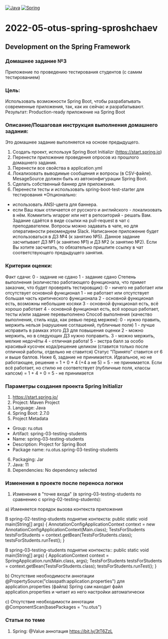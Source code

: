 [![Java](https://img.shields.io/badge/Java-E43222??style=for-the-badge&logo=java&logoColor=FFFFFF)](https://java.com/)
[![Spring](https://img.shields.io/badge/Spring-FFFFFF??style=for-the-badge&logo=Spring)](https://spring.io/)

# 2022-05-otus-spring-sproshchaev
Development on the Spring Framework
-----------------------------------
### Домашнее задание №3
Приложение по проведению тестирования студентов (с самим тестированием)

### Цель:
Использовать возможности Spring Boot, чтобы разрабатывать современные приложения, так, как их сейчас и разрабатывают.
Результат: Production-ready приложение на Spring Boot

### Описание/Пошаговая инструкция выполнения домашнего задания:
Это домашнее задание выполняется на основе предыдущего.

1. Создать проект, используя Spring Boot Initializr (https://start.spring.io)
2. Перенести приложение проведения опросов из прошлого домашнего задания.
3. Перенести все свойства в application.yml
4. Локализовать выводимые сообщения и вопросы (в CSV-файле). MesageSource должен быть из автоконфигурации Spring Boot.
5. Сделать собственный баннер для приложения.
6. Перенести тесты и использовать spring-boot-test-starter для тестирования
*Опционально:
- использовать ANSI-цвета для баннера.
- если Ваш язык отличается от русского и английского - локализовать в нём. Коммитить wrapper или нет в репозиторий - решать Вам. 
Задание сдаётся в виде ссылки на pull-request в чат с преподавателем. Вопросы можно задавать в чате, но для оперативности 
рекомендуем Slack. Написанное приложение будет использоваться в ДЗ №4 (к занятию №5). 
Данное задание засчитывает ДЗ №1 (к занятию №1) и ДЗ №2 (к занятию №2). Если Вы хотите засчитать, то обязательно пришлите 
ссылку в чат соответствующего предыдущего занятия.

### Критерии оценки:
Факт сдачи:
0 - задание не сдано
1 - задание сдано Степень выполнения (количество работающего функционала, что примет заказчик, что будет проверять 
тестировщик):
0 - ничего не работает или отсутствует основной функционал
1 - не работает или отсутствует большая часть критического функционала
2 - основной функционал есть, возможны небольшие косяки
3 - основной функционал есть, всё хорошо работает
4 - основной функционал есть, всё хорошо работает, тесты и/или задание перевыполнено Способ выполнения (качество 
выполнения, стиль кода, как ревью перед мержем):
0 - нужно править, мержить нельзя (нарушение соглашений, публичные поля)
1 - лучше исправить в рамках этого ДЗ для повышения оценки
2 - можно мержить, но в следующих ДЗ нужно поправить.
3 - можно мержить, мелкие недочёты
4 - отличная работа!
5 - экстра балл за особо красивый кусочек кода/решение целиком (ставится только после отличной работы, отдельно 
не ставится) Статус "Принято" ставится от 6 и выше баллов. Ниже 6, задание не принимается. Идеальное, но не работающее, 
решение = 1 + 0 + 4 (+4 а не 5) = 5 - не принимается. Если всё работает, но стилю не соответствует (публичные поля, 
классы капсом) = 1 + 4 + 0 = 5 - не принимается

### Параметры создания проекта Spring Initializr
1. https://start.spring.io/
2. Project: Maven Project
3. Language: Java
4. Spring Boot: 2.7.0
5. Project Metadata
  - Group: ru.otus
  - Artifact: spring-03-testing-students
  - Name: spring-03-testing-students
  - Description: Project for Spring Boot
  - Package name: ru.otus.spring-03-testing-students
6. Packaging: Jar
7. Java: 11
8. Dependencies: No dependency selected

### Изменения в проекте после переноса логики 
1. Изменения в "точке входа" (в spring-03-testing-students по сравнению с spring-02-testing-students):

a) Изменяется порядок вызова контекста приложения

   В spring-02-testing-students поднятие контекста:
   public static void main(String[] args) {
       AnnotationConfigApplicationContext context = new AnnotationConfigApplicationContext(Main.class);
       TestsForStudents testsForStudents = context.getBean(TestsForStudents.class);
       testsForStudents.runTest();
   }

   В spring-03-testing-students поднятие контекста::
   public static void main(String[] args) {
       ApplicationContext context = SpringApplication.run(Main.class, args);
       TestsForStudents testsForStudents = context.getBean(TestsForStudents.class);
       testsForStudents.runTest();
   }

b) Отсутствие необходимости аннотации @PropertySource("classpath:application.properties") для application.properties (файла)
Spring сам находит файл application.properties и читает из него настройки автоматически

c) Отсутствие необходимости аннотации @ComponentScan(basePackages = "ru.otus")

### Статьи по теме
1. Spring: @Value aннотация https://bit.ly/3tT6ZzL